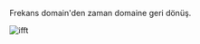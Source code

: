 Frekans domain'den zaman domaine geri dönüş.


![ifft](https://user-images.githubusercontent.com/81925277/130477617-9564fa43-732b-4007-ae2c-2608af6c785b.png)
